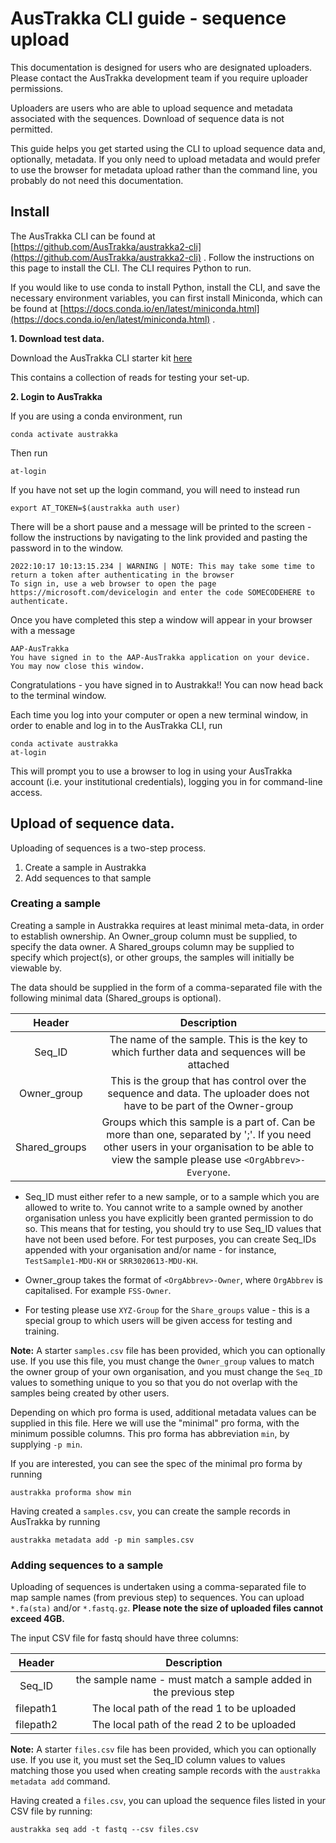 
# AusTrakka CLI guide - sequence upload 

This documentation is designed for users who are designated uploaders. 
Please contact the AusTrakka development team if you require uploader permissions.

Uploaders are users who are able to upload sequence and metadata associated with the sequences. 
Download of sequence data is not permitted. 

This guide helps you get started using the CLI to upload sequence data and, optionally, 
metadata. If you only need to upload metadata and would prefer to use the browser for metadata upload 
rather than the command line, you probably do not need this documentation. 

## Install

The AusTrakka CLI can be found at [https://github.com/AusTrakka/austrakka2-cli](https://github.com/AusTrakka/austrakka2-cli) . 
Follow the instructions on this page to install the CLI. The CLI requires Python to run. 

If you would like to use conda to install Python, install the CLI, and save the necessary environment variables, 
you can first install Miniconda, which can be found at [https://docs.conda.io/en/latest/miniconda.html](https://docs.conda.io/en/latest/miniconda.html) .

**1. Download test data.**

Download the AusTrakka CLI starter kit [here](at-cli.zip)

This contains a collection of reads for testing your set-up.

**2. Login to AusTrakka**

If you are using a conda environment, run
```
conda activate austrakka
```

Then run 
```
at-login
```

If you have not set up the login command, you will need to instead run 
```
export AT_TOKEN=$(austrakka auth user)
```

There will be a short pause and a message will be printed to the screen - follow the instructions by navigating to the link provided and pasting the password in to the window. 

```
2022:10:17 10:13:15.234 | WARNING | NOTE: This may take some time to return a token after authenticating in the browser
To sign in, use a web browser to open the page https://microsoft.com/devicelogin and enter the code SOMECODEHERE to authenticate.
```

Once you have completed this step a window will appear in your browser with a message 

```
AAP-AusTrakka
You have signed in to the AAP-AusTrakka application on your device. You may now close this window.
```

Congratulations - you have signed in to Austrakka!! You can now head back to the terminal window.

Each time you log into your computer or open a new terminal window, in order to enable and log in to the 
AusTrakka CLI, run
```
conda activate austrakka
at-login
```
This will prompt you to use a browser to log in using your AusTrakka account
(i.e. your institutional credentials), logging you in for command-line access.

## Upload of sequence data.

Uploading of sequences is a two-step process.

1. Create a sample in Austrakka
2. Add sequences to that sample

### Creating a sample

Creating a sample in Austrakka requires at least minimal meta-data, in order to establish ownership. 
An Owner_group column must be supplied, to specify the data owner. 
A Shared_groups column may be supplied to specify which project(s), or other groups, the samples will initially be viewable by.

The data should be supplied in the form of a comma-separated file with the following minimal data 
(Shared_groups is optional).

| Header |                                                                                         Description                                                                                          |
|:---:|:--------------------------------------------------------------------------------------------------------------------------------------------------------------------------------------------:|
| Seq_ID |                                                 The name of the sample. This is the key to which further data and sequences will be attached                                                 | 
| Owner_group |                                   This is the group that has control over the sequence and data. The uploader does not have to be part of the Owner-group                                    | 
| Shared_groups | Groups which this sample is a part of. Can be more than one, separated by ';'. If you need other users in your organisation to be able to view the sample please use `<OrgAbbrev>-Everyone`. |

* Seq_ID must either refer to a new sample, or to a sample which you are allowed to write to. 
You cannot write to a sample owned by another organisation unless you have explicitly been granted permission to do so. 
This means that for testing, you should try to use Seq_ID values that have not been used before. 
For test purposes, you can create Seq_IDs appended with your organisation and/or name - for instance, 
`TestSample1-MDU-KH` or `SRR3020613-MDU-KH`.

* Owner_group takes the format of `<OrgAbbrev>-Owner`, where `OrgAbbrev` is capitalised. For example `FSS-Owner`.

* For testing please use `XYZ-Group` for the `Share_groups` value - this is a special group to which users will be given access for testing and training.

**Note:** A starter `samples.csv` file has been provided, which you can optionally use.
If you use this file, you must change the `Owner_group` values to match the owner group of
your own organisation, and you must change the `Seq_ID` values to something unique to you
so that you do not overlap with the samples being created by other users.

Depending on which pro forma is used, additional metadata values can be supplied in this file. Here we will 
use the "minimal" pro forma, with the minimum possible columns. This pro forma has abbreviation `min`, by supplying `-p min`.

If you are interested, you can see the spec of the minimal pro forma by running

```
austrakka proforma show min
```

Having created a `samples.csv`, you can create the sample records in AusTrakka by running 

```
austrakka metadata add -p min samples.csv
```

### Adding sequences to a sample

Uploading of sequences is undertaken using a comma-separated file to map sample names (from previous step) 
to sequences. You can upload `*.fa(sta)` and/or `*.fastq.gz`. 
**Please note the size of uploaded files cannot exceed 4GB.**

The input CSV file for fastq should have three columns:

| Header |                           Description                            |
|:---:|:----------------------------------------------------------------:|
|Seq_ID| the sample name - must match a sample added in the previous step |
|filepath1|           The local path of the read 1 to be uploaded            |
|filepath2|           The local path of the read 2 to be uploaded            |

**Note:** A starter `files.csv` file has been provided, which you can optionally use.
If you use it, you must set the Seq_ID column values to values matching those you used
when creating sample records with the `austrakka metadata add` command.

Having created a `files.csv`, you can upload the sequence files listed in your CSV file by running: 

```
austrakka seq add -t fastq --csv files.csv
```



